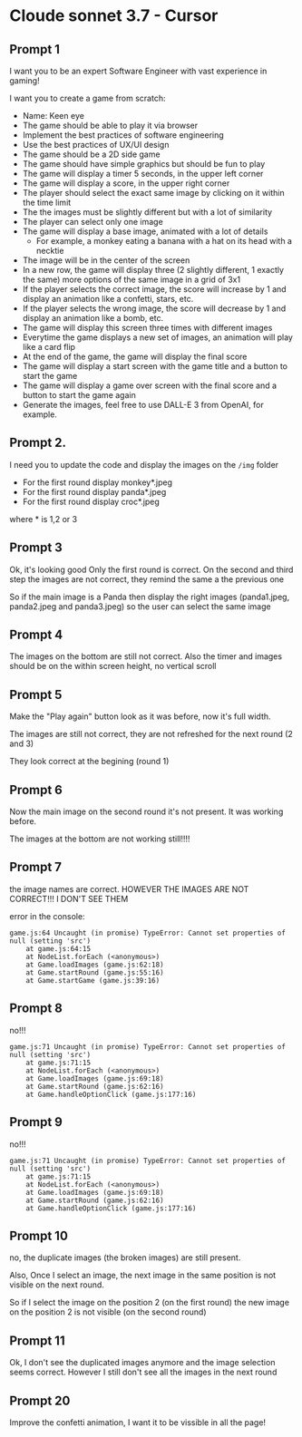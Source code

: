 # Cloude sonnet 3.7 - Cursor

## Prompt 1

I want you to be an expert Software Engineer with vast experience in gaming!

I want you to create a game from scratch:

- Name: Keen eye
- The game should be able to play it via browser
- Implement the best practices of software engineering
- Use the best practices of UX/UI design
- The game should be a 2D side game
- The game should have simple graphics but should be fun to play
- The game will display a timer 5 seconds, in the upper left corner
- The game will display a score, in the upper right corner
- The player should select the exact same image by clicking on it within the time limit
- The the images must be slightly different but with a lot of similarity
- The player can select only one image
- The game will display a base image, animated with a lot of details
  - For example, a monkey eating a banana with a hat on its head with a necktie
- The image will be in the center of the screen
- In a new row, the game will display three (2 slightly different, 1 exactly the same) more options of the same image in a grid of 3x1
- If the player selects the correct image, the score will increase by 1 and display an animation like a confetti, stars, etc.
- If the player selects the wrong image, the score will decrease by 1 and display an animation like a bomb, etc.
- The game will display this screen three times with different images
- Everytime the game displays a new set of images, an animation will play like a card flip
- At the end of the game, the game will display the final score
- The game will display a start screen with the game title and a button to start the game
- The game will display a game over screen with the final score and a button to start the game again
- Generate the images, feel free to use DALL-E 3 from OpenAI, for example.

## Prompt 2.

I need you to update the code and display the images on the `/img` folder

- For the first round display monkey\*.jpeg
- For the first round display panda\*.jpeg
- For the first round display croc\*.jpeg

where \* is 1,2 or 3

## Prompt 3

Ok, it's looking good
Only the first round is correct.
On the second and third step the images are not correct, they remind the same a the previous one

So if the main image is a Panda then display the right images (panda1.jpeg, panda2.jpeg and panda3.jpeg) so the user can select the same image

## Prompt 4

The images on the bottom are still not correct. Also the timer and images should be on the within screen height, no vertical scroll

## Prompt 5

Make the "Play again" button look as it was before, now it's full width.

The images are still not correct, they are not refreshed for the next round (2 and 3)

They look correct at the begining (round 1)

## Prompt 6

Now the main image on the second round it's not present. It was working before.

The images at the bottom are not working still!!!!

## Prompt 7

the image names are correct. HOWEVER THE IMAGES ARE NOT CORRECT!!! I DON'T SEE THEM

error in the console:

```
game.js:64 Uncaught (in promise) TypeError: Cannot set properties of null (setting 'src')
    at game.js:64:15
    at NodeList.forEach (<anonymous>)
    at Game.loadImages (game.js:62:18)
    at Game.startRound (game.js:55:16)
    at Game.startGame (game.js:39:16)
```

## Prompt 8

no!!!

```
game.js:71 Uncaught (in promise) TypeError: Cannot set properties of null (setting 'src')
    at game.js:71:15
    at NodeList.forEach (<anonymous>)
    at Game.loadImages (game.js:69:18)
    at Game.startRound (game.js:62:16)
    at Game.handleOptionClick (game.js:177:16)
```

## Prompt 9

no!!!

```
game.js:71 Uncaught (in promise) TypeError: Cannot set properties of null (setting 'src')
    at game.js:71:15
    at NodeList.forEach (<anonymous>)
    at Game.loadImages (game.js:69:18)
    at Game.startRound (game.js:62:16)
    at Game.handleOptionClick (game.js:177:16)
```

## Prompt 10

no, the duplicate images (the broken images) are still present.

Also, Once I select an image, the next image in the same position is not visible on the next round.

So if I select the image on the position 2 (on the first round) the new image on the position 2 is not visible (on the second round)

## Prompt 11

Ok, I don't see the duplicated images anymore and the image selection seems correct. However I still don't see all the images in the next round

## Prompt 20

Improve the confetti animation, I want it to be vissible in all the page!

